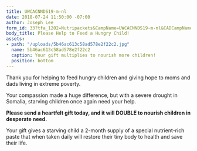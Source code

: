 ```yaml
---
title: UWCACNNDS19-m-nl
date: 2018-07-24 11:50:00 -07:00
author: Joseph Lee
form_id: 33?tfa_1202=Nutripackets&CampName=UWCACNNDS19-m-nl&CADCampName=CWCACNNDS19-m-nl
body_title: Please Help to Feed a Hungry Child!
assets:
- path: "/uploads/5b46ac613c58ad578e2f22c2.jpg"
  name: 5b46ac613c58ad578e2f22c2
  caption: Your gift multiplies to nourish more children!
  position: bottom
---
```


Thank you for helping to feed hungry children and giving hope to moms and dads living in extreme poverty.

Your compassion made a huge difference, but with a severe drought in Somalia, starving children once again need your help.

**Please send a heartfelt gift today, and it will DOUBLE to nourish children in desperate need.**

Your gift gives a starving child a 2-month supply of a special nutrient-rich paste that when taken daily will restore their tiny body to health and save their life.
